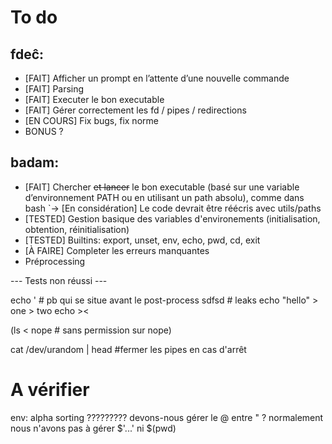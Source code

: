 # To do

## fdeĉ:

- [FAIT] Afficher un prompt en l’attente d’une nouvelle commande
- [FAIT] Parsing
- [FAIT] Executer le bon executable
- [FAIT] Gérer correctement les fd / pipes / redirections
- [EN COURS] Fix bugs, fix norme
- BONUS ?


## badam:

- [FAIT] Chercher ~~et lancer~~ le bon executable (basé sur une variable d’environnement PATH ou en utilisant un path absolu), comme dans bash
	`-> [En considération] Le code devrait être réécris avec utils/paths
- [TESTED] Gestion basique des variables d'environements (initialisation, obtention, réinitialisation)
- [TESTED] Builtins: export, unset, env, echo, pwd, cd, exit
- [À FAIRE] Completer les erreurs manquantes
- Préprocessing

--- Tests non réussi ---

echo \'  # pb qui se situe avant le post-process
sdfsd  # leaks
echo "hello" > one > two
echo ><

(ls < nope  # sans permission sur nope)

cat /dev/urandom | head  #fermer les pipes en cas d'arrêt

# A vérifier
env: alpha sorting ????????? 
devons-nous gérer le @ entre " ?
normalement nous n'avons pas à gérer $'...' ni $(pwd)
